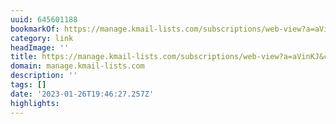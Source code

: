 ```yaml
---
uuid: 645601188
bookmarkOf: https://manage.kmail-lists.com/subscriptions/web-view?a=aVinKJ&c=01EJEM3YYYJNXDFZN393DNT3R1&k=b516e59e9076885f6812dd13b1088736&m=TD6FEv&r=AhKhUKd
category: link
headImage: ''
title: https://manage.kmail-lists.com/subscriptions/web-view?a=aVinKJ&c=01EJEM3YYYJNXDFZN393DNT3R1&k=b516e59e9076885f6812dd13b1088736&m=TD6FEv&r=AhKhUKd
domain: manage.kmail-lists.com
description: ''
tags: []
date: '2023-01-26T19:46:27.257Z'
highlights:
---
```



